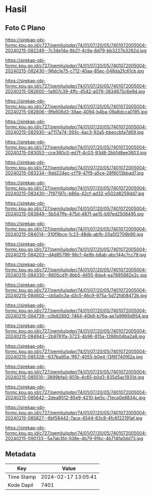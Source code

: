 # Hasil

## Foto C Plano

https://sirekap-obj-formc.kpu.go.id/c727/pemilu/pdpr/74/01/07/20/05/7401072005004-20240215-082249--7c34e14a-8b21-4c9a-8d79-bb3227b3282d.jpg

https://sirekap-obj-formc.kpu.go.id/c727/pemilu/pdpr/74/01/07/20/05/7401072005004-20240215-082430--96dc1e75-c712-40aa-85ec-048da2fc61cb.jpg

https://sirekap-obj-formc.kpu.go.id/c727/pemilu/pdpr/74/01/07/20/05/7401072005004-20240215-082600--fa907c39-4ffc-4542-a079-3834675c6e9d.jpg

https://sirekap-obj-formc.kpu.go.id/c727/pemilu/pdpr/74/01/07/20/05/7401072005004-20240215-082806--9fb606d3-39ae-4094-b4ba-09a8dcca0195.jpg

https://sirekap-obj-formc.kpu.go.id/c727/pemilu/pdpr/74/01/07/20/05/7401072005004-20240215-082930--a7117a74-393c-4ac3-92a5-bbeccbfa7d69.jpg

https://sirekap-obj-formc.kpu.go.id/c727/pemilu/pdpr/74/01/07/20/05/7401072005004-20240215-083053--cce360c0-ed7f-4c03-93d8-2bb1d8ee3603.jpg

https://sirekap-obj-formc.kpu.go.id/c727/pemilu/pdpr/74/01/07/20/05/7401072005004-20240215-083234--9dd224ec-cf79-47f9-a5ce-28f6013bbad7.jpg

https://sirekap-obj-formc.kpu.go.id/c727/pemilu/pdpr/74/01/07/20/05/7401072005004-20240215-083430--7f97197c-b86a-42cf-ad32-e502d8259dd7.jpg

https://sirekap-obj-formc.kpu.go.id/c727/pemilu/pdpr/74/01/07/20/05/7401072005004-20240215-083849--5b547ffe-475d-487f-ae15-b97ed2508495.jpg

https://sirekap-obj-formc.kpu.go.id/c727/pemilu/pdpr/74/01/07/20/05/7401072005004-20240215-084014--310f9bce-1c23-48db-abfb-20a5f2706b90.jpg

https://sirekap-obj-formc.kpu.go.id/c727/pemilu/pdpr/74/01/07/20/05/7401072005004-20240215-084203--d4d85799-96c1-4e9b-b8ab-abc144c7cc79.jpg

https://sirekap-obj-formc.kpu.go.id/c727/pemilu/pdpr/74/01/07/20/05/7401072005004-20240215-084330--8805cd1f-8bb5-4655-8da4-ea7895882e2c.jpg

https://sirekap-obj-formc.kpu.go.id/c727/pemilu/pdpr/74/01/07/20/05/7401072005004-20240215-084602--cb5a0c3a-d3c5-46c9-975a-5d72fd08472b.jpg

https://sirekap-obj-formc.kpu.go.id/c727/pemilu/pdpr/74/01/07/20/05/7401072005004-20240215-084739--c0b62892-7464-40b8-b76a-ae7a9969d954.jpg

https://sirekap-obj-formc.kpu.go.id/c727/pemilu/pdpr/74/01/07/20/05/7401072005004-20240215-084943--2b9761fa-3723-4b96-815a-1286b04ba2a8.jpg

https://sirekap-obj-formc.kpu.go.id/c727/pemilu/pdpr/74/01/07/20/05/7401072005004-20240215-085328--637ba95a-1f67-4055-b0e4-13f6f740f62a.jpg

https://sirekap-obj-formc.kpu.go.id/c727/pemilu/pdpr/74/01/07/20/05/7401072005004-20240215-085510--3899bfa0-851b-4c65-b0d3-835d5ac1931d.jpg

https://sirekap-obj-formc.kpu.go.id/c727/pemilu/pdpr/74/01/07/20/05/7401072005004-20240215-085642--2dea9512-85e9-4210-be5c-71eca0e8834c.jpg

https://sirekap-obj-formc.kpu.go.id/c727/pemilu/pdpr/74/01/07/20/05/7401072005004-20240215-085827--6bf58442-7ace-4544-83c8-4fc6f22191af.jpg

https://sirekap-obj-formc.kpu.go.id/c727/pemilu/pdpr/74/01/07/20/05/7401072005004-20240215-090133--5a7ab3fd-508e-4b79-91bc-4b714fa0dd73.jpg


## Metadata

| Key        | Value               |
| ---------- | ------------------- |
| Time Stamp | 2024-02-17 13:05:41 |
| Kode Dapil | 7401                |



